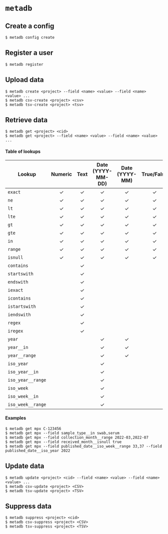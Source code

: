 # `metadb`

## Create a config
```
$ metadb config create
```
## Register a user
```
$ metadb register
```

## Upload data
```
$ metadb create <project> --field <name> <value> --field <name> <value> ...
$ metadb csv-create <project> <csv>
$ metadb tsv-create <project> <tsv>
```

## Retrieve data
```
$ metadb get <project> <cid>
$ metadb get <project> --field <name> <value> --field <name> <value> ...
```

#### Table of lookups

| Lookup            | Numeric | Text | Date (YYYY-MM-DD) | Date (YYYY-MM) | True/False |
| ----------------- | :-----: | :--: | :---------------: | :------------: | :--------: |
| `exact`           | ✓       | ✓    | ✓                 | ✓              | ✓          |
| `ne`              | ✓       | ✓    | ✓                 | ✓              | ✓          |
| `lt`              | ✓       | ✓    | ✓                 | ✓              | ✓          |
| `lte`             | ✓       | ✓    | ✓                 | ✓              | ✓          |
| `gt`              | ✓       | ✓    | ✓                 | ✓              | ✓          |
| `gte`             | ✓       | ✓    | ✓                 | ✓              | ✓          |
| `in`              | ✓       | ✓    | ✓                 | ✓              | ✓          |
| `range`           | ✓       | ✓    | ✓                 | ✓              | ✓          |
| `isnull`          | ✓       | ✓    | ✓                 | ✓              | ✓          |
| `contains`        |         | ✓    |                   |                |            |
| `startswith`      |         | ✓    |                   |                |            | 
| `endswith`        |         | ✓    |                   |                |            | 
| `iexact`          |         | ✓    |                   |                |            |  
| `icontains`       |         | ✓    |                   |                |            | 
| `istartswith`     |         | ✓    |                   |                |            | 
| `iendswith`       |         | ✓    |                   |                |            | 
| `regex`           |         | ✓    |                   |                |            | 
| `iregex`          |         | ✓    |                   |                |            | 
| `year`            |         |      | ✓                 | ✓              |            |
| `year__in`        |         |      | ✓                 | ✓              |            |
| `year__range`     |         |      | ✓                 | ✓              |            |
| `iso_year`        |         |      | ✓                 |                |            |
| `iso_year__in`    |         |      | ✓                 |                |            |
| `iso_year__range` |         |      | ✓                 |                |            |
| `iso_week`        |         |      | ✓                 |                |            |
| `iso_week__in`    |         |      | ✓                 |                |            |
| `iso_week__range` |         |      | ✓                 |                |            |

#### Examples
```
$ metadb get mpx C-123456
$ metadb get mpx --field sample_type__in swab,serum
$ metadb get mpx --field collection_month__range 2022-03,2022-07
$ metadb get mpx --field received_month__isnull true
$ metadb get mpx --field published_date__iso_week__range 33,37 --field published_date__iso_year 2022
```

## Update data
```
$ metadb update <project> <cid> --field <name> <value> --field <name> <value> ...
$ metadb csv-update <project> <CSV>
$ metadb tsv-update <project> <TSV>
```

## Suppress data
```
$ metadb suppress <project> <cid>
$ metadb csv-suppress <project> <CSV>
$ metadb tsv-suppress <project> <TSV>
```
